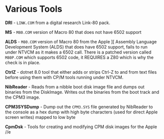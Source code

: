 # Various Tools

**DRI** - `LINK.COM` from a digital research Link-80 pack.

**MS** - `M80.COM` version of Macro 80 that does not have 6502 support

**ALDS** - `M80.COM` version of Macro 80 from the Apple ][ Assembly Language Development System (ALDS) that does have 6502 support, fails to run under NTVCM as it makes a 6502 call. There is a patched version called `M80P.COM` which supports 6502 code, it REQUIRES a Z80 which is why the check is in place.

**CtrlZ** - dotnet 8.0 tool that either adds or strips Ctrl-Z to and from text files before using them with CP/M tools running under NTVCM.

**NibReader** - Reads from a nibble boot disk image file and dumps out binaries from the DiskImage. Writes out the binaries from the boot track and the CPM3 image.

**CPM3SYSDump** - Dump out the `CPM3.SYS` file generated by NibReader to the console as a hex dump with high byte characters (used for direct Apple screen writes) mapped to low byte

**CpmDsk** - Tools for creating and modifying CPM disk images for the Apple //e
